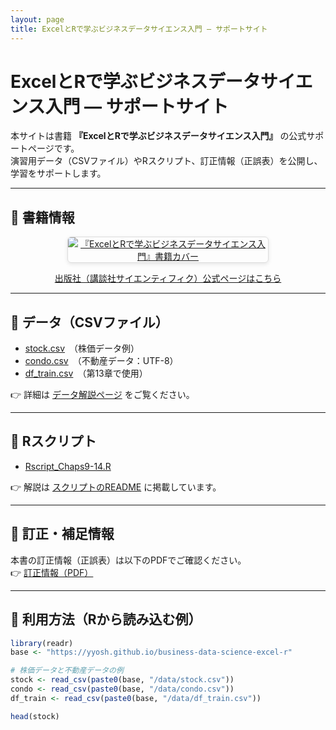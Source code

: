 ```yaml
---
layout: page
title: ExcelとRで学ぶビジネスデータサイエンス入門 ― サポートサイト
---
```


# ExcelとRで学ぶビジネスデータサイエンス入門 ― サポートサイト

本サイトは書籍 **『ExcelとRで学ぶビジネスデータサイエンス入門』** の公式サポートページです。  
演習用データ（CSVファイル）やRスクリプト、訂正情報（正誤表）を公開し、学習をサポートします。  

---

## 📘 書籍情報

<p align="center">
  <a href="https://www.kspub.co.jp/book/detail/5411339.html" target="_blank" rel="noopener">
    <img src="{{ '/assets/images/bdser-cover.jpg' | relative_url }}" 
         alt="『ExcelとRで学ぶビジネスデータサイエンス入門』書籍カバー" 
         style="max-width: 320px; height: auto; border: 1px solid #ddd; border-radius: 6px; box-shadow: 0 2px 6px rgba(0,0,0,0.1);">
  </a>
</p>

<p align="center">
  <a href="https://www.kspub.co.jp/book/detail/5411339.html" target="_blank" rel="noopener">
    出版社（講談社サイエンティフィク）公式ページはこちら
  </a>
</p>

---

## 📂 データ（CSVファイル）

- [stock.csv](./data/stock.csv)　（株価データ例）  
- [condo.csv](./data/condo.csv)　（不動産データ：UTF-8）  
- [df_train.csv](./data/df_train.csv)　（第13章で使用）

👉 詳細は [データ解説ページ](./data/README.md) をご覧ください。  

---

## 📜 Rスクリプト

- [Rscript_Chaps9-14.R](./scripts/Rscript_Chaps9-14.R)  

👉 解説は [スクリプトのREADME](./scripts/README.md) に掲載しています。  

---

## 📑 訂正・補足情報
本書の訂正情報（正誤表）は以下のPDFでご確認ください。  
👉 [訂正情報（PDF）](./docs/errata.pdf)

---

## 🚀 利用方法（Rから読み込む例）
```r
library(readr)
base <- "https://yyosh.github.io/business-data-science-excel-r"

# 株価データと不動産データの例
stock <- read_csv(paste0(base, "/data/stock.csv"))
condo <- read_csv(paste0(base, "/data/condo.csv"))
df_train <- read_csv(paste0(base, "/data/df_train.csv"))

head(stock)

